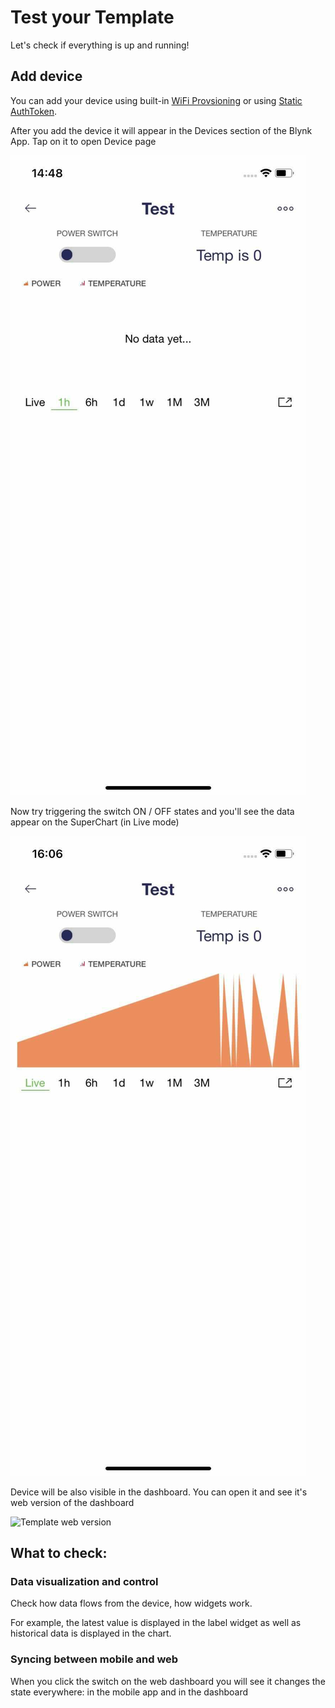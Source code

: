 # Test your Template

Let's check if everything is up and running!

## Add device

You can add your device using built-in [WiFi Provsioning](https://docs.blynk.io/en/getting-started/activating-devices/blynk-edent-wifi-provisioning#activating-device-using-blynk-app) or using [Static AuthToken](https://docs.blynk.io/en/getting-started/activating-devices/blynk-edent-static-authtoken).

After you add the device it will appear in the Devices section of the Blynk App. Tap on it to open Device page

![](../../.gitbook/assets/file-3-.jpg)

Now try triggering the switch ON / OFF states and you'll see the data appear on the SuperChart \(in Live mode\)

![](../../.gitbook/assets/file-4-.jpg)

Device will be also visible in the dashboard. You can open it and see it's web version of the dashboard

![ Template web version](https://user-images.githubusercontent.com/72824404/119498904-d014ac00-bd6e-11eb-847b-8443b4b1903f.png)

## What to check:

### Data visualization and control

Check how data flows from the device, how widgets work.

For example, the latest value is displayed in the label widget as well as historical data is displayed in the chart.

### Syncing between mobile and web

When you click the switch on the web dashboard you will see it changes the state everywhere: in the mobile app and in the dashboard

